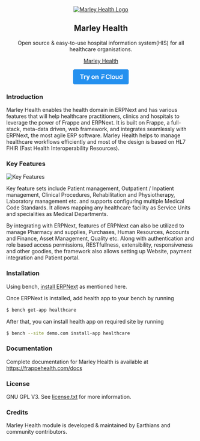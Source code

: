 <div align="center">
<a href="https://frappehealth.com">
    <img src="https://raw.githubusercontent.com/frappe/healthcare/develop/healthcare/public/images/healthcare.svg" height="128" alt="Marley Health Logo">
  </a>
  <h2>Marley Health</h2>
  <p align="center">
    <p>Open source & easy-to-use hospital information system(HIS) for all healthcare organisations.</p>
  </p>

  [Marley Health](https://frappehealth.com/home)

 <div align="center" style="max-height: 40px;">
    <a href="https://frappecloud.com/marley/signup">
        <img src=".github/try-on-f-cloud-button.svg" height="40">
    </a>
 </div>

</div>

### Introduction

Marley Health enables the health domain in ERPNext and has various features that will help healthcare practitioners, clinics and hospitals to leverage the power of Frappe and ERPNext. It is built on Frappe, a full-stack, meta-data driven, web framework, and integrates seamlessly with ERPNext, the most agile ERP software. Marley Health helps to manage healthcare workflows efficiently and most of the design is based on HL7 FHIR (Fast Health Interoperability Resources).


### Key Features

![Key Features](https://raw.githubusercontent.com/frappe/health/develop/key-features.png)

Key feature sets include Patient management, Outpatient / Inpatient management, Clinical Procedures, Rehabilitation and Physiotherapy, Laboratory management etc. and supports configuring multiple Medical Code Standards. It allows mapping any healthcare facility as Service Units and specialities as Medical Departments.

By integrating with ERPNext, features of ERPNext can also be utilized to manage Pharmacy and supplies, Purchases, Human Resources, Accounts and Finance, Asset Management, Quality etc. Along with authentication and role based access permissions, RESTfullness, extensibility, responsiveness and other goodies, the framework also allows setting up Website, payment integration and Patient portal.


### Installation

Using bench, [install ERPNext](https://github.com/frappe/bench#installation) as mentioned here.

Once ERPNext is installed, add health app to your bench by running

```sh
$ bench get-app healthcare
```

After that, you can install health app on required site by running

```sh
$ bench --site demo.com install-app healthcare
```


### Documentation

Complete documentation for Marley Health is available at https://frappehealth.com/docs


### License

GNU GPL V3. See [license.txt](https://github.com/earthians/marley/blob/develop/license.txt) for more information.


### Credits

Marley Health module is developed & maintained by Earthians and community contributors.
